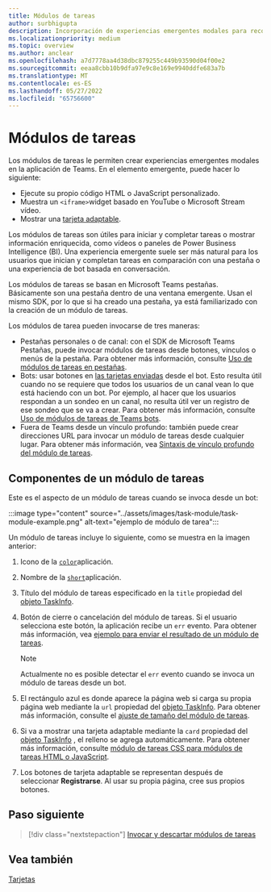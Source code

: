 ```yaml
---
title: Módulos de tareas
author: surbhigupta
description: Incorporación de experiencias emergentes modales para recopilar o mostrar información a los usuarios desde las aplicaciones de Microsoft Teams
ms.localizationpriority: medium
ms.topic: overview
ms.author: anclear
ms.openlocfilehash: a7d7778aa4d38dbc879255c449b93590d04f00e2
ms.sourcegitcommit: eeaa8cbb10b9dfa97e9c8e169e9940ddfe683a7b
ms.translationtype: MT
ms.contentlocale: es-ES
ms.lasthandoff: 05/27/2022
ms.locfileid: "65756600"
---
```

# <a name="task-modules"></a>Módulos de tareas

Los módulos de tareas le permiten crear experiencias emergentes modales en la aplicación de Teams. En el elemento emergente, puede hacer lo siguiente:

* Ejecute su propio código HTML o JavaScript personalizado.
* Muestra un `<iframe>`widget basado en YouTube o Microsoft Stream vídeo.
* Mostrar una [tarjeta adaptable](/adaptive-cards/).

Los módulos de tareas son útiles para iniciar y completar tareas o mostrar información enriquecida, como vídeos o paneles de Power Business Intelligence (BI). Una experiencia emergente suele ser más natural para los usuarios que inician y completan tareas en comparación con una pestaña o una experiencia de bot basada en conversación.

Los módulos de tareas se basan en Microsoft Teams pestañas. Básicamente son una pestaña dentro de una ventana emergente. Usan el mismo SDK, por lo que si ha creado una pestaña, ya está familiarizado con la creación de un módulo de tareas.

Los módulos de tarea pueden invocarse de tres maneras:

* Pestañas personales o de canal: con el SDK de Microsoft Teams Pestañas, puede invocar módulos de tareas desde botones, vínculos o menús de la pestaña. Para obtener más información, consulte [Uso de módulos de tareas en pestañas](~/task-modules-and-cards/task-modules/task-modules-tabs.md).
* Bots: usar botones en [las tarjetas enviadas](~/task-modules-and-cards/cards/cards-reference.md) desde el bot. Esto resulta útil cuando no se requiere que todos los usuarios de un canal vean lo que está haciendo con un bot. Por ejemplo, al hacer que los usuarios respondan a un sondeo en un canal, no resulta útil ver un registro de ese sondeo que se va a crear. Para obtener más información, consulte [Uso de módulos de tareas de Teams bots](~/task-modules-and-cards/task-modules/task-modules-bots.md).
* Fuera de Teams desde un vínculo profundo: también puede crear direcciones URL para invocar un módulo de tareas desde cualquier lugar. Para obtener más información, vea [Sintaxis de vínculo profundo del módulo de tareas](~/task-modules-and-cards/task-modules/invoking-task-modules.md#task-module-deep-link-syntax).

## <a name="components-of-a-task-module"></a>Componentes de un módulo de tareas

Este es el aspecto de un módulo de tareas cuando se invoca desde un bot:

:::image type="content" source="../assets/images/task-module/task-module-example.png" alt-text="ejemplo de módulo de tarea":::

Un módulo de tareas incluye lo siguiente, como se muestra en la imagen anterior:

1. Icono de la [`color`](~/resources/schema/manifest-schema.md#icons)aplicación.
2. Nombre de la [`short`](~/resources/schema/manifest-schema.md#name)aplicación.
3. Título del módulo de tareas especificado en la `title` propiedad del [objeto TaskInfo](~/task-modules-and-cards/task-modules/invoking-task-modules.md#the-taskinfo-object).
4. Botón de cierre o cancelación del módulo de tareas. Si el usuario selecciona este botón, la aplicación recibe un `err` evento. Para obtener más información, vea [ejemplo para enviar el resultado de un módulo de tareas](~/task-modules-and-cards/task-modules/task-modules-tabs.md#example-of-submitting-the-result-of-a-task-module).

    > [!NOTE]
    > Actualmente no es posible detectar el `err` evento cuando se invoca un módulo de tareas desde un bot.

5. El rectángulo azul es donde aparece la página web si carga su propia página web mediante la `url` propiedad del [objeto TaskInfo](~/task-modules-and-cards/task-modules/invoking-task-modules.md#the-taskinfo-object). Para obtener más información, consulte el [ajuste de tamaño del módulo de tareas](~/task-modules-and-cards/task-modules/invoking-task-modules.md#task-module-sizing).
6. Si va a mostrar una tarjeta adaptable mediante la `card` propiedad del [objeto TaskInfo](~/task-modules-and-cards/task-modules/invoking-task-modules.md#the-taskinfo-object) , el relleno se agrega automáticamente. Para obtener más información, consulte [módulo de tareas CSS para módulos de tareas HTML o JavaScript](~/task-modules-and-cards/task-modules/invoking-task-modules.md#task-module-css-for-html-or-javascript-task-modules).
7. Los botones de tarjeta adaptable se representan después de seleccionar **Registrarse**. Al usar su propia página, cree sus propios botones.

## <a name="next-step"></a>Paso siguiente

> [!div class="nextstepaction"]
> [Invocar y descartar módulos de tareas](~/task-modules-and-cards/task-modules/invoking-task-modules.md)

## <a name="see-also"></a>Vea también

[Tarjetas](~/task-modules-and-cards/what-are-cards.md)
